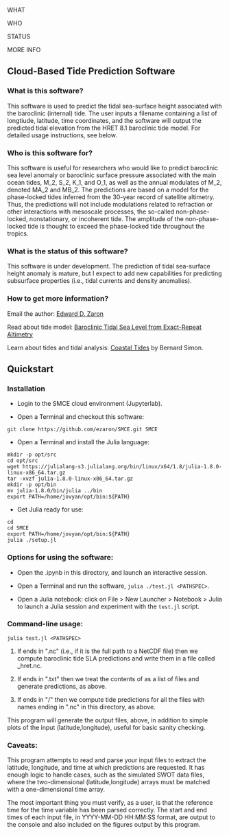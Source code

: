 
WHAT

WHO

STATUS

MORE INFO

## Cloud-Based Tide Prediction Software

### What is this software?

This software is used to predict the tidal sea-surface height associated with the
baroclinic (internal) tide. The user inputs a filename containing a list of
longtiude, latitude, time coordinates, and the software will output the predicted
tidal elevation from the HRET 8.1 baroclinic tide model. For detailed usage
instructions, see below.

### Who is this software for?

This software is useful for researchers who would like to predict baroclinic sea
level anomaly or baroclinic surface pressure associated with the main ocean
tides, M_2, S_2, K_1, and O_1, as well as the annual modulates of M_2, denoted
MA_2 and MB_2. The predictions are based on a model for the phase-locked tides
inferred from the 30-year record of satellite altimetry. Thus, the predictions
will not include modulations related to refraction or other interactions
with mesoscale processes, the so-called non-phase-locked, nonstationary, or
incoherent tide. The amplitude of the non-phase-locked tide is thought to
exceed the phase-locked tide throughout the tropics.

### What is the status of this software?

This software is under development. The prediction of tidal sea-surface height anomaly
is mature, but I expect to add new capabilities for predicting subsurface
properties (i.e., tidal currents and density anomalies).

### How to get more information?

Email the author: [Edward D. Zaron](mailto:edward.d.zaron@oregonstate.edu)

Read about tide model: [Baroclinic Tidal Sea Level from Exact-Repeat Altimetry](http://dx.doi.org/10.1175/JPO-D-18-0127.1)

Learn about tides and tidal analysis: [Coastal Tides](http://refmar.shom.fr/sea_level_news_2013/2013_t4/ouvage-reference-sur-theorie-et-pratique-maree-francais-et-anglais) by Bernard Simon.

## Quickstart

### Installation

- Login to the SMCE cloud environment (Jupyterlab).

- Open a Terminal and checkout this software:
```
git clone https://github.com/ezaron/SMCE.git SMCE
```

- Open a Terminal and install the Julia language:
```
mkdir -p opt/src
cd opt/src
wget https://julialang-s3.julialang.org/bin/linux/x64/1.8/julia-1.8.0-linux-x86_64.tar.gz
tar -xvzf julia-1.8.0-linux-x86_64.tar.gz
mkdir -p opt/bin
mv julia-1.8.0/bin/julia ../bin
export PATH=/home/jovyan/opt/bin:${PATH}
```

- Get Julia ready for use:
```
cd
cd SMCE
export PATH=/home/jovyan/opt/bin:${PATH}
julia ./setup.jl
```

### Options for using the software:

- Open the .ipynb in this directory, and launch an interactive session.

- Open a Terminal and run the software, `julia ./test.jl <PATHSPEC>`.

- Open a Julia notebook: click on File > New Launcher > Notebook > Julia to launch a Julia session and experiment with the `test.jl` script.

### Command-line usage:

```
julia test.jl <PATHSPEC>
```
1. If <PATHSPEC> ends in ".nc" (i.e., if it is the full path to a NetCDF file)
   then we compute baroclinic tide SLA predictions and write them in a file 
   called <PATHSPEC>_hret.nc.
   
2. If <PATHSPEC> ends in ".txt" then we treat the contents of <PATHSPEC>
   as a list of files and generate predictions, as above.
   
3. If <PATHSPEC> ends in "/" then we compute tide predictions for all
   the files with names ending in ".nc" in this directory, as above.

This program will generate the output files, above, in addition to simple plots
of the input (latitude,longitude), useful for basic sanity checking.

### Caveats:

This program attempts to read and parse your input files to extract
the latitude, longitude, and time at which predictions are requested.
It has enough logic to handle cases, such as the simulated SWOT
data files, where the two-dimensional (latitude,longitude) arrays
must be matched with a one-dimensional time array.

The most important thing you must verify, as a user, is that the
reference time for the time variable has been parsed correctly.
The start and end times of each input file, in YYYY-MM-DD HH:MM:SS
format, are output to the console and also included on the figures
output by this program.
